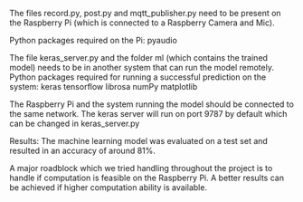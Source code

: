 The files record.py, post.py and mqtt_publisher.py need to be present on the Raspberry Pi (which is connected to a Raspberry Camera and Mic).

Python packages required on the Pi: 
pyaudio

The file keras_server.py and the folder ml (which contains the trained model) needs to be in another system that can run the model remotely.
Python packages required for running a successful prediction on the system:
keras
tensorflow
librosa
numPy
matplotlib

The Raspberry Pi and the system running the model should be connected to the same network. The keras server will run on port 9787 by default which can be changed in keras_server.py


Results:
The machine learning model was evaluated on a test set and resulted in an accuracy of around 81%. 

A major roadblock which we tried handling throughout the project is to handle if computation is feasible on the Raspberry Pi. A better results can be achieved if higher computation ability is available.  
